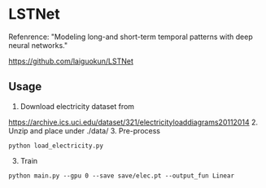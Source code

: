 # LSTNet
Refenrence: "Modeling long-and short-term temporal patterns with deep neural networks." 

https://github.com/laiguokun/LSTNet


## Usage
1. Download electricity dataset from 

https://archive.ics.uci.edu/dataset/321/electricityloaddiagrams20112014
2. Unzip and place under ./data/
3. Pre-process
```
python load_electricity.py
```

3. Train
```
python main.py --gpu 0 --save save/elec.pt --output_fun Linear
```




